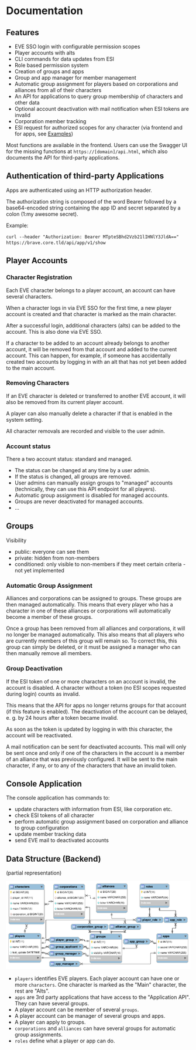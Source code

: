 # Documentation

## Features

* EVE SSO login with configurable permission scopes
* Player accounts with alts
* CLI commands for data updates from ESI
* Role based permission system
* Creation of groups and apps
* Group and app manager for member management
* Automatic group assignment for players based on corporations and alliances from all of their characters
* An API for applications to query group membership of characters and other data
* Optional account deactivation with mail notification when ESI tokens are invalid
* Corporation member tracking
* ESI request for authorized scopes for any character 
  (via frontend and for apps, see [Examples](app-esi-examples.php))

Most functions are available in the frontend. Users can use the 
Swagger UI for the missing functions at `https://[domain]/api.html`,
which also documents the API for third-party applications.

## Authentication of third-party Applications

Apps are authenticated using an HTTP authorization header.

The authorization string is composed of the word Bearer followed by a base64-encoded
string containing the app ID and secret separated by a colon (1:my awesome secret).

Example:
```
curl --header "Authorization: Bearer MTpteSBhd2Vzb21lIHNlY3JldA==" https://brave.core.tld/api/app/v1/show
```

## Player Accounts

### Character Registration

Each EVE character belongs to a player account, an account can have several characters.

When a character logs in via EVE SSO for the first time, a new player account is created
and that character is marked as the main character.

After a successful login, additional characters (alts) can be added to the account. This
is also done via EVE SSO.

If a character to be added to an account already belongs to another account, it will be
removed from that account and added to the current account. This can happen, for example,
if someone has accidentally created two accounts by logging in with an alt that has not
yet been added to the main account.

### Removing Characters

If an EVE character is deleted or transferred to another EVE account, 
it will also be removed from its current player account.

A player can also manually delete a character if that is enabled in the system setting.

All character removals are recorded and visible to the user admin.

### Account status

There a two account status: standard and managed.

- The status can be changed at any time by a user admin.
- If the status is changed, all groups are removed.
- User admins can manually assign groups to "managed" accounts
  (technically, they can use this API endpoint for all players).
- Automatic group assignment is disabled for managed accounts.
- Groups are never deactivated for managed accounts.
- ...

## Groups

Visibility
- public: everyone can see them
- private: hidden from non-members
- conditioned: only visible to non-members if they meet 
  certain criteria - not yet implemented

### Automatic Group Assignment

Alliances and corporations can be assigned to groups. These groups are then managed automatically. 
This means that every player who has a character in one of these alliances or corporations will 
automatically become a member of these groups.

Once a group has been removed from all alliances and corporations, it will no longer be managed 
automatically. This also means that all players who are currently members of this group will 
remain so. To correct this, this group can simply be deleted, or it must be assigned a manager 
who can then manually remove all members.

### Group Deactivation

If the ESI token of one or more characters on an account is invalid, the account is disabled. 
A character without a token (no ESI scopes requested during login) counts as invalid.

This means that the API for apps no longer returns groups for that account (if this feature is enabled). 
The deactivation of the account can be delayed, e. g. by 24 hours after a token became invalid.

As soon as the token is updated by logging in with this character, the account will be reactivated.

A mail notification can be sent for deactivated accounts. This mail will only be sent once and 
only if one of the characters in the account is a member of an alliance that was 
previously configured. It will be sent to the main character, if any, or to any of the characters 
that have an invalid token.

## Console Application

The console application has commands to:
- update characters with information from ESI, like corporation etc. 
- check ESI tokens of all character
- perform automatic group assignment based on corporation and alliance to group configuration
- update member tracking data
- send EVE mail to deactivated accounts

## Data Structure (Backend)

 (partial representation)
 
![Entity–relationship model](er-model.png)

- `players` identifies EVE players. Each player account can have one or more `characters`. One
  character is marked as the "Main" character, the rest are "Alts".
- `apps` are 3rd party applications that have access to the "Application API". They can have several groups.
- A player account can be member of several `groups`.
- A player account can be manager of several groups and apps.
- A player can apply to groups.
- `corporations` and `alliances` can have several groups for automatic group assignments.
- `roles` define what a player or app can do.
